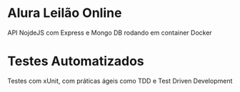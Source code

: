 # Alura Leilão Online
API NojdeJS com Express e Mongo DB rodando em container Docker

# Testes Automatizados
Testes com xUnit, com práticas ágeis como TDD e Test Driven Development